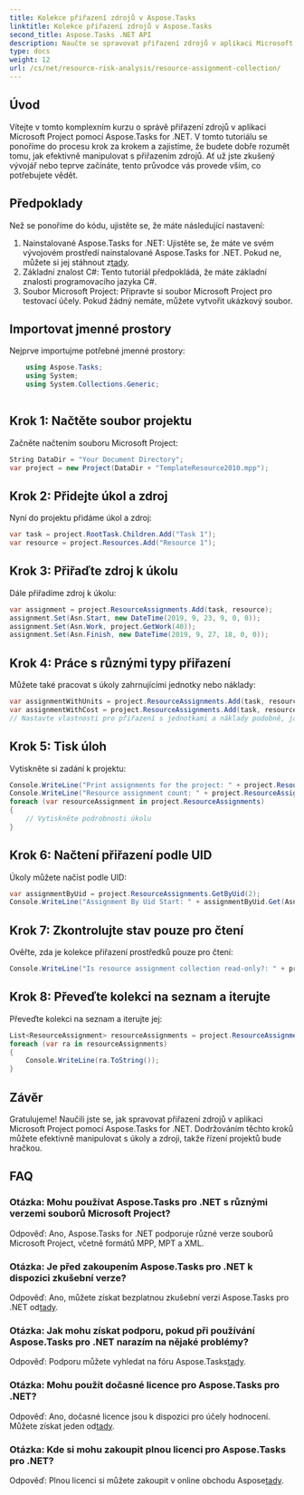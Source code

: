 ```yaml
---
title: Kolekce přiřazení zdrojů v Aspose.Tasks
linktitle: Kolekce přiřazení zdrojů v Aspose.Tasks
second_title: Aspose.Tasks .NET API
description: Naučte se spravovat přiřazení zdrojů v aplikaci Microsoft Project pomocí Aspose.Tasks for .NET. Výukový program krok za krokem s příklady kódu.
type: docs
weight: 12
url: /cs/net/resource-risk-analysis/resource-assignment-collection/
---
```

## Úvod
Vítejte v tomto komplexním kurzu o správě přiřazení zdrojů v aplikaci Microsoft Project pomocí Aspose.Tasks for .NET. V tomto tutoriálu se ponoříme do procesu krok za krokem a zajistíme, že budete dobře rozumět tomu, jak efektivně manipulovat s přiřazením zdrojů. Ať už jste zkušený vývojář nebo teprve začínáte, tento průvodce vás provede vším, co potřebujete vědět.
## Předpoklady
Než se ponoříme do kódu, ujistěte se, že máte následující nastavení:
1.  Nainstalované Aspose.Tasks for .NET: Ujistěte se, že máte ve svém vývojovém prostředí nainstalované Aspose.Tasks for .NET. Pokud ne, můžete si jej stáhnout z[tady](https://releases.aspose.com/tasks/net/).
2. Základní znalost C#: Tento tutoriál předpokládá, že máte základní znalosti programovacího jazyka C#.
3. Soubor Microsoft Project: Připravte si soubor Microsoft Project pro testovací účely. Pokud žádný nemáte, můžete vytvořit ukázkový soubor.

## Importovat jmenné prostory
Nejprve importujme potřebné jmenné prostory:
```csharp
    using Aspose.Tasks;
    using System;
    using System.Collections.Generic;
    
```
## Krok 1: Načtěte soubor projektu
Začněte načtením souboru Microsoft Project:
```csharp
String DataDir = "Your Document Directory";
var project = new Project(DataDir + "TemplateResource2010.mpp");
```
## Krok 2: Přidejte úkol a zdroj
Nyní do projektu přidáme úkol a zdroj:
```csharp
var task = project.RootTask.Children.Add("Task 1");
var resource = project.Resources.Add("Resource 1");
```
## Krok 3: Přiřaďte zdroj k úkolu
Dále přiřadíme zdroj k úkolu:
```csharp
var assignment = project.ResourceAssignments.Add(task, resource);
assignment.Set(Asn.Start, new DateTime(2019, 9, 23, 9, 0, 0));
assignment.Set(Asn.Work, project.GetWork(40));
assignment.Set(Asn.Finish, new DateTime(2019, 9, 27, 18, 0, 0));
```
## Krok 4: Práce s různými typy přiřazení
Můžete také pracovat s úkoly zahrnujícími jednotky nebo náklady:
```csharp
var assignmentWithUnits = project.ResourceAssignments.Add(task, resource, 1d);
var assignmentWithCost = project.ResourceAssignments.Add(task, resource);
// Nastavte vlastnosti pro přiřazení s jednotkami a náklady podobně, jak je uvedeno v kroku 3
```
## Krok 5: Tisk úloh
Vytiskněte si zadání k projektu:
```csharp
Console.WriteLine("Print assignments for the project: " + project.ResourceAssignments.ParentProject.Get(Prj.Name));
Console.WriteLine("Resource assignment count: " + project.ResourceAssignments.Count);
foreach (var resourceAssignment in project.ResourceAssignments)
{
    // Vytiskněte podrobnosti úkolu
}
```
## Krok 6: Načtení přiřazení podle UID
Úkoly můžete načíst podle UID:
```csharp
var assignmentByUid = project.ResourceAssignments.GetByUid(2);
Console.WriteLine("Assignment By Uid Start: " + assignmentByUid.Get(Asn.Start));
```
## Krok 7: Zkontrolujte stav pouze pro čtení
Ověřte, zda je kolekce přiřazení prostředků pouze pro čtení:
```csharp
Console.WriteLine("Is resource assignment collection read-only?: " + project.ResourceAssignments.IsReadOnly);
```
## Krok 8: Převeďte kolekci na seznam a iterujte
Převeďte kolekci na seznam a iterujte jej:
```csharp
List<ResourceAssignment> resourceAssignments = project.ResourceAssignments.ToList();
foreach (var ra in resourceAssignments)
{
    Console.WriteLine(ra.ToString());
}
```

## Závěr
Gratulujeme! Naučili jste se, jak spravovat přiřazení zdrojů v aplikaci Microsoft Project pomocí Aspose.Tasks for .NET. Dodržováním těchto kroků můžete efektivně manipulovat s úkoly a zdroji, takže řízení projektů bude hračkou.
## FAQ
### Otázka: Mohu používat Aspose.Tasks pro .NET s různými verzemi souborů Microsoft Project?
Odpověď: Ano, Aspose.Tasks for .NET podporuje různé verze souborů Microsoft Project, včetně formátů MPP, MPT a XML.
### Otázka: Je před zakoupením Aspose.Tasks pro .NET k dispozici zkušební verze?
 Odpověď: Ano, můžete získat bezplatnou zkušební verzi Aspose.Tasks pro .NET od[tady](https://releases.aspose.com/).
### Otázka: Jak mohu získat podporu, pokud při používání Aspose.Tasks pro .NET narazím na nějaké problémy?
 Odpověď: Podporu můžete vyhledat na fóru Aspose.Tasks[tady](https://forum.aspose.com/c/tasks/15).
### Otázka: Mohu použít dočasné licence pro Aspose.Tasks pro .NET?
 Odpověď: Ano, dočasné licence jsou k dispozici pro účely hodnocení. Můžete získat jeden od[tady](https://purchase.aspose.com/temporary-license/).
### Otázka: Kde si mohu zakoupit plnou licenci pro Aspose.Tasks pro .NET?
 Odpověď: Plnou licenci si můžete zakoupit v online obchodu Aspose[tady](https://purchase.aspose.com/buy).